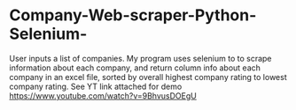 # Company-Web-scraper-Python-Selenium-
User inputs a list of companies. My program uses selenium to to scrape information about each company, and return column info about each company in an excel file, sorted by overall highest company rating to lowest company rating. See YT link attached for demo https://www.youtube.com/watch?v=9BhvusDOEgU
